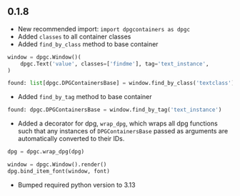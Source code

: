## 0.1.8
- New recommended import: `import dpgcontainers as dpgc`
- Added `classes` to all container classes
- Added `find_by_class` method to base container

```python
window = dpgc.Window()(
    dpgc.Text('value', classes=['findme'], tag='text_instance',
)

found: list[dpgc.DPGContainersBase] = window.find_by_class('textclass')
```

- Added `find_by_tag` method to base container

```python
found: dpgc.DPGContainersBase = window.find_by_tag('text_instance')
```

- Added a decorator for dpg, `wrap_dpg`, which wraps all dpg functions such
    that any instances of `DPGContainersBase` passed as arguments are
    automatically converted to their IDs.

```python
dpg = dpgc.wrap_dpg(dpg)

window = dpgc.Window().render()
dpg.bind_item_font(window, font)
```

- Bumped required python version to 3.13

